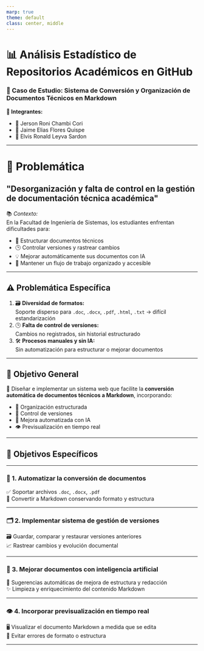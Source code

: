 ```yaml
---
marp: true
theme: default
class: center, middle
---
```


# 📊 Análisis Estadístico de Repositorios Académicos en GitHub  
### 🧪 Caso de Estudio: Sistema de Conversión y Organización de Documentos Técnicos en Markdown  
**👥 Integrantes:**  
- 👤 Jerson Roni Chambi Cori  
- 👤 Jaime Elias Flores Quispe  
- 👤 Elvis Ronald Leyva Sardon  

---

# 🚨 Problemática  
## "Desorganización y falta de control en la gestión de documentación técnica académica"

📚 *Contexto:*  
En la Facultad de Ingeniería de Sistemas, los estudiantes enfrentan dificultades para:  
- 📎 Estructurar documentos técnicos  
- 🕒 Controlar versiones y rastrear cambios  
- 💡 Mejorar automáticamente sus documentos con IA  
- 📂 Mantener un flujo de trabajo organizado y accesible  

---

## ⚠️ Problemática Específica  

1. 🗃️ **Diversidad de formatos:**  
   Soporte disperso para `.doc`, `.docx`, `.pdf`, `.html`, `.txt` → difícil estandarización  
2. 🕒 **Falta de control de versiones:**  
   Cambios no registrados, sin historial estructurado  
3. 🛠️ **Procesos manuales y sin IA:**  
   Sin automatización para estructurar o mejorar documentos  

---

## 🎯 Objetivo General  

🧠 Diseñar e implementar un sistema web que facilite la **conversión automática de documentos técnicos a Markdown**, incorporando:  
- 🧾 Organización estructurada  
- 🔄 Control de versiones  
- 🤖 Mejora automatizada con IA  
- 👁️ Previsualización en tiempo real  

---

## 📌 Objetivos Específicos  

---

### 🔄 1. Automatizar la conversión de documentos  

✅ Soportar archivos `.doc`, `.docx`, `.pdf`  
🧾 Convertir a Markdown conservando formato y estructura  

---

### 🗂️ 2. Implementar sistema de gestión de versiones  

🗃️ Guardar, comparar y restaurar versiones anteriores  
📈 Rastrear cambios y evolución documental  

---

### 🤖 3. Mejorar documentos con inteligencia artificial  

🧠 Sugerencias automáticas de mejora de estructura y redacción  
✨ Limpieza y enriquecimiento del contenido Markdown  

---

### 👁️ 4. Incorporar previsualización en tiempo real  

🖥️ Visualizar el documento Markdown a medida que se edita  
🎯 Evitar errores de formato o estructura  

---
